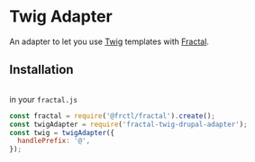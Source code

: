 # Twig Adapter

An adapter to let you use [Twig](https://github.com/twigjs/twig.js) templates with [Fractal](http://github.com/frctl/fractal).

## Installation

```bash

```

in your `fractal.js`

```js
const fractal = require('@frctl/fractal').create();
const twigAdapter = require('fractal-twig-drupal-adapter');
const twig = twigAdapter({
  handlePrefix: '@',
});
```
